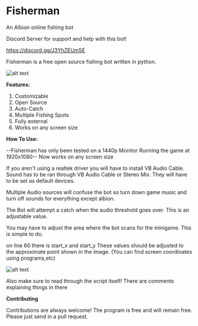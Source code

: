 # Fisherman
An Albion online fishing bot

Discord Server for support and help with this bot!

https://discord.gg/J3YhZEUm5E


Fisherman is a free open source fishing bot written in python.

![alt text](https://i.imgur.com/PsRwir6.png)

**Features:**

1) Customizable
2) Open Source
3) Auto-Catch
4) Multiple Fishing Spots
5) Fully external
6) Works on any screen size

**How To Use:**

--Fisherman has only been tested on a 1440p Monitor Running the game at 1920x1080--
Now works on any screen size

If you aren't using a realtek driver you will have to install VB Audio Cable. Sound has to be ran through VB Audio Cable or Stereo Mix. They will have to be set as default devices.

Multiple Audio sources will confuse the bot so turn down game music and turn off sounds for everything except albion.

The Bot will attempt a catch when the audio threshold goes over. This is an adjustable value.

You may have to adjust the area where the bot scans for the minigame. This is simple to do.

on line 60 there is start_x and start_y These values should be adjusted to the approximate point shown in the image.
(You can find screen coordinates using programs,etc)

![alt text](https://i.imgur.com/TDgpeQ6.png)

Also make sure to read through the script itself! There are comments explaining things in there 

**Contributing**

Contributions are always welcome!
The program is free and will remain free. Please just send in a pull request.
